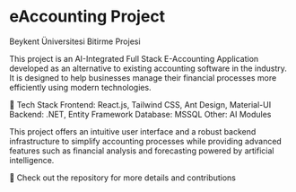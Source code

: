 # eAccounting Project
 Beykent Üniversitesi Bitirme Projesi


This project is an AI-Integrated Full Stack E-Accounting Application developed as an alternative to existing accounting software in the industry. It is designed to help businesses manage their financial processes more efficiently using modern technologies.

🚀 Tech Stack
Frontend: React.js, Tailwind CSS, Ant Design, Material-UI
Backend: .NET, Entity Framework
Database: MSSQL
Other: AI Modules

This project offers an intuitive user interface and a robust backend infrastructure to simplify accounting processes while providing advanced features such as financial analysis and forecasting powered by artificial intelligence.

📌 Check out the repository for more details and contributions
